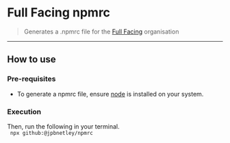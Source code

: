 # Full Facing npmrc
> Generates a .npmrc file for the [Full Facing](https://github.com/fullfacing) organisation 
___
## How to use

### Pre-requisites
- To generate a npmrc file, ensure [node](https://nodejs.org/en/download) is installed on your system.

### Execution
Then, run the following in your terminal.  
 ` npx github:@jpbnetley/npmrc`
